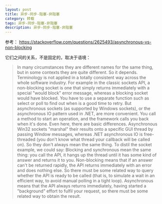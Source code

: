 ```yaml
---
layout: post
title: 异步-同步-阻塞-非阻塞
category: 转载
tags: 异步-同步-阻塞-非阻塞
description: 异步-同步-阻塞-非阻塞
---
```


参考：
https://stackoverflow.com/questions/2625493/asynchronous-vs-non-blocking

它们之间的关系，不是固定的，取决于语境：
> In many circumstances they are different names for the same thing, but in some contexts they are quite different. So it depends. Terminology is not applied in a totally consistent way across the whole software industry.
For example in the classic sockets API, a non-blocking socket is one that simply returns immediately with a special "would block" error message, whereas a blocking socket would have blocked. You have to use a separate function such as select or poll to find out when is a good time to retry.
But asynchronous sockets (as supported by Windows sockets), or the asynchronous IO pattern used in .NET, are more convenient. You call a method to start an operation, and the framework calls you back when it's done. Even here, there are basic differences. Asynchronous Win32 sockets "marshal" their results onto a specific GUI thread by passing Window messages, whereas .NET asynchronous IO is free-threaded (you don't know what thread your callback will be called on).
So they don't always mean the same thing. To distil the socket example, we could say:
Blocking and synchronous mean the same thing: you call the API, it hangs up the thread until it has some kind of answer and returns it to you.
Non-blocking means that if an answer can't be returned rapidly, the API returns immediately with an error and does nothing else. So there must be some related way to query whether the API is ready to be called (that is, to simulate a wait in an efficient way, to avoid manual polling in a tight loop).
Asynchronous means that the API always returns immediately, having started a "background" effort to fulfil your request, so there must be some related way to obtain the result.

